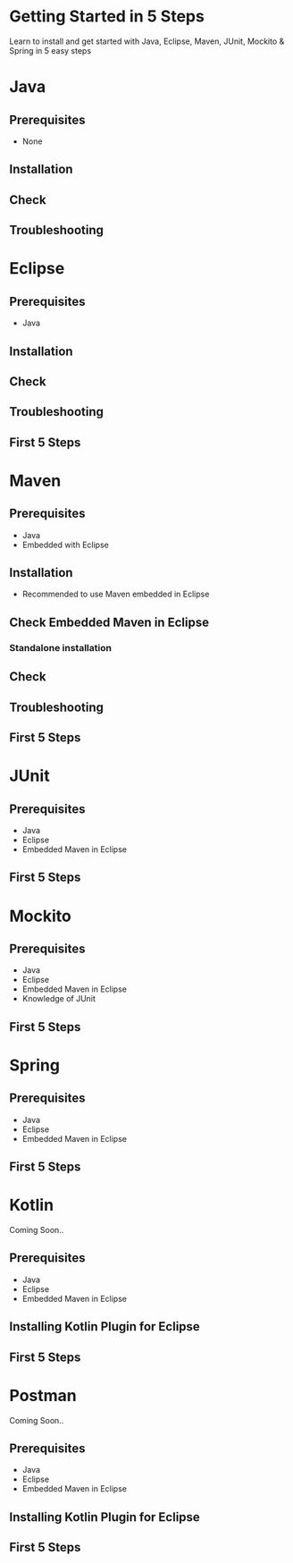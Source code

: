 # Getting Started in 5 Steps
Learn to install and get started with Java, Eclipse, Maven, JUnit, Mockito &amp; Spring in 5 easy steps

# Java

## Prerequisites
- None

## Installation

## Check

## Troubleshooting

# Eclipse

## Prerequisites
- Java

## Installation

## Check

## Troubleshooting

## First 5 Steps

# Maven

## Prerequisites

- Java
- Embedded with Eclipse

## Installation
- Recommended to use Maven embedded in Eclipse

## Check Embedded Maven in Eclipse

### Standalone installation

## Check

## Troubleshooting

## First 5 Steps

# JUnit

## Prerequisites
- Java
- Eclipse
- Embedded Maven in Eclipse

## First 5 Steps

# Mockito

## Prerequisites
- Java
- Eclipse
- Embedded Maven in Eclipse
- Knowledge of JUnit

## First 5 Steps

# Spring

## Prerequisites
- Java
- Eclipse
- Embedded Maven in Eclipse

## First 5 Steps

# Kotlin

Coming Soon..

## Prerequisites
- Java
- Eclipse
- Embedded Maven in Eclipse

## Installing Kotlin Plugin for Eclipse

## First 5 Steps

# Postman

Coming Soon..

## Prerequisites
- Java
- Eclipse
- Embedded Maven in Eclipse

## Installing Kotlin Plugin for Eclipse

## First 5 Steps
